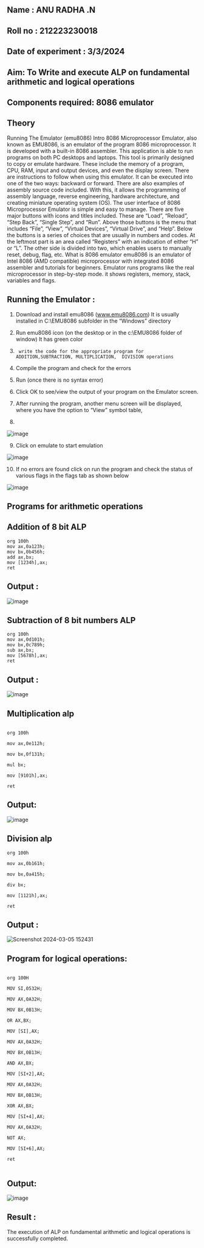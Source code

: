 ## Name : ANU  RADHA .N
## Roll no : 212223230018
## Date of experiment : 3/3/2024





## Aim: To Write and execute ALP on fundamental arithmetic and logical operations
## Components required: 8086  emulator 
## Theory 
Running The Emulator (emu8086) Intro 8086 Microprocessor Emulator, also known as EMU8086, is an emulator of the program 8086 microprocessor. It is developed with a built-in 8086 assembler. This application is able to run programs on both PC desktops and laptops. This tool is primarily designed to copy or emulate hardware. These include the memory of a program, CPU, RAM, input and output devices, and even the display screen. There are instructions to follow when using this emulator. It can be executed into one of the two ways: backward or forward. There are also examples of assembly source code included. With this, it allows the programming of assembly language, reverse engineering, hardware architecture, and creating miniature operating system (OS). The user interface of 8086 Microprocessor Emulator is simple and easy to manage. There are five major buttons with icons and titles included. These are “Load”, “Reload”, “Step Back”, “Single Step”, and “Run”. Above those buttons is the menu that includes “File”, “View”, “Virtual Devices”, “Virtual Drive”, and “Help”. Below the buttons is a series of choices that are usually in numbers and codes. At the leftmost part is an area called “Registers” with an indication of either “H” or “L”. The other side is divided into two, which enables users to manually reset, debug, flag, etc. What is 8086 emulator emu8086 is an emulator of Intel 8086 (AMD compatible) microprocessor with integrated 8086 assembler and tutorials for beginners. Emulator runs programs like the real microprocessor in step-by-step mode. it shows registers, memory, stack, variables and flags.


 ## Running the Emulator :
1.	Download and install emu8086 (www.emu8086.com) It is usually installed in C:\EMU8086 subfolder in the “Windows” directory
2.	  Run  emu8086 icon (on the desktop or in the c:\EMU8086 folder of window) It has green color 
 
 
3.		write the code for the appropriate program for ADDITION,SUBTRACTION, MULTIPLICATION,  DIVISION operations 

4.	 Compile the program and check for the errors 
5.	Run (once there is no syntax error) 

6.	Click OK to see/view the output of your program on the Emulator screen. 


7.	After running the program, another menu screen will be displayed, where you have the option to “View” symbol table,
8.	 


![image](https://user-images.githubusercontent.com/36288975/189273263-d65baae9-4b8f-4723-afb3-c0ffa4052b04.png)











9.	Click on emulate to start emulation 








![image](https://user-images.githubusercontent.com/36288975/189273273-9bb36ec1-e2e8-4892-8d35-37707332bfdc.png)








10.	If no errors are found click on run the program and check the status of various flags in the flags tab as shown below 






![image](https://user-images.githubusercontent.com/36288975/189273277-113a2a33-4a40-4ff8-95a5-ecd3a1f504fe.png)







## Programs for arithmetic  operations

## Addition  of 8 bit ALP 

```
org 100h
mov ax,0a123h;
mov bx,0b456h;
add ax,bx;
mov [1234h],ax;
ret
```

## Output  :
![image](https://github.com/ANU23000217/EXPERIMENT--01-ALP-FOR-8086/assets/139117108/a725e6bd-d5f6-46a4-94f1-c9849aabc4f8)

 
## Subtraction   of 8 bit numbers  ALP 
```
org 100h
mov ax,0d101h;
mov bx,0c789h;
sub ax,bx;
mov [5678h],ax;
ret
```
 
## Output  :
![image](https://github.com/ANU23000217/EXPERIMENT--01-ALP-FOR-8086/assets/139117108/7e2aa455-a5ff-488e-91da-f02315baa96d)

## Multiplication alp 
```

org 100h

mov ax,0e112h;

mov bx,0f131h;

mul bx;

mov [9101h],ax;

ret
```
 ## Output:
 ![image](https://github.com/ANU23000217/EXPERIMENT--01-ALP-FOR-8086/assets/139117108/935a15fc-24b5-42d6-9dc6-4a451782ee9e)



## Division alp 
```
org 100h

mov ax,0b161h;

mov bx,0a415h;

div bx;

mov [1121h],ax;

ret
```

## Output  :
![Screenshot 2024-03-05 152431](https://github.com/ANU23000217/EXPERIMENT--01-ALP-FOR-8086/assets/139117108/41d371d8-aee5-4412-82ce-663000c49814)







## Program for logical operations:

```

org 100H  

MOV SI,0532H;

MOV AX,0A32H;

MOV BX,0B13H;

OR AX,BX;

MOV [SI],AX;

MOV AX,0A32H;

MOV BX,0B13H;

AND AX,BX; 

MOV [SI+2],AX;

MOV AX,0A32H;

MOV BX,0B13H; 

XOR AX,BX;    

MOV [SI+4],AX;

MOV AX,0A32H;

NOT AX; 

MOV [SI+6],AX;

ret 


```

## Output:

![image](https://github.com/ANU23000217/EXPERIMENT--01-ALP-FOR-8086/assets/139117108/4b9b6bc6-6e5e-40a9-af6d-36475eb30ed0)

## Result :
 The execution of ALP on fundamental arithmetic and logical operations is successfully completed.







